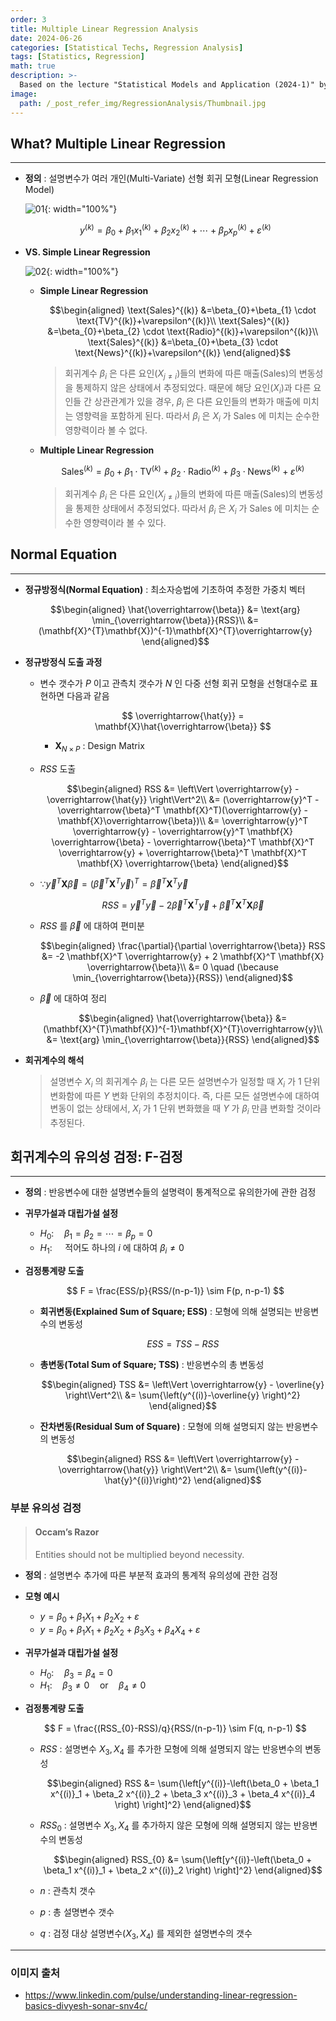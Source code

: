 ```yaml
---
order: 3
title: Multiple Linear Regression Analysis
date: 2024-06-26
categories: [Statistical Techs, Regression Analysis]
tags: [Statistics, Regression]
math: true
description: >-
  Based on the lecture "Statistical Models and Application (2024-1)" by Prof. Yeo Jin Chung, Dept. of Data Science, The Grad. School, Kookmin Univ.
image:
  path: /_post_refer_img/RegressionAnalysis/Thumbnail.jpg
---
```


## What? Multiple Linear Regression
-----

- **정의** : 설명변수가 여러 개인(Multi-Variate) 선형 회귀 모형(Linear Regression Model)

    ![01](/_post_refer_img/RegressionAnalysis/03-01.png){: width="100%"}

    $$
    y^{(k)}=\beta_{0}+\beta_{1}x_{1}^{(k)}+\beta_{2}x_{2}^{(k)}+\cdots+\beta_{p}x_{p}^{(k)}+\varepsilon^{(k)}
    $$

- **VS. Simple Linear Regression**

    ![02](/_post_refer_img/RegressionAnalysis/03-02.jpeg){: width="100%"}

    - **Simple Linear Regression**

        $$\begin{aligned}
        \text{Sales}^{(k)}
        &=\beta_{0}+\beta_{1} \cdot \text{TV}^{(k)}+\varepsilon^{(k)}\\
        \text{Sales}^{(k)}
        &=\beta_{0}+\beta_{2} \cdot \text{Radio}^{(k)}+\varepsilon^{(k)}\\
        \text{Sales}^{(k)}
        &=\beta_{0}+\beta_{3} \cdot \text{News}^{(k)}+\varepsilon^{(k)}
        \end{aligned}$$

        > 회귀계수 $\beta_{i}$ 은 다른 요인($X_{j \ne i}$)들의 변화에 따른 매출($\text{Sales}$)의 변동성을 통제하지 않은 상태에서 추정되었다. 때문에 해당 요인($X_{i}$)과 다른 요인들 간 상관관계가 있을 경우, $\beta_{i}$ 은 다른 요인들의 변화가 매출에 미치는 영향력을 포함하게 된다. 따라서 $\beta_{i}$ 은 $X_{i}$ 가 $\text{Sales}$ 에 미치는 순수한 영향력이라 볼 수 없다.

    - **Multiple Linear Regression**

        $$
        \text{Sales}^{(k)}=\beta_{0}+\beta_{1} \cdot \text{TV}^{(k)}+\beta_{2} \cdot \text{Radio}^{(k)}+\beta_{3} \cdot \text{News}^{(k)}+\varepsilon^{(k)}
        $$

        > 회귀계수 $\beta_{i}$ 은 다른 요인($X_{j \ne i}$)들의 변화에 따른 매출($\text{Sales}$)의 변동성을 통제한 상태에서 추정되었다. 따라서 $\beta_{i}$ 은 $X_{i}$ 가 $\text{Sales}$ 에 미치는 순수한 영향력이라 볼 수 있다.

## Normal Equation
-----

- **정규방정식(Normal Equation)** : 최소자승법에 기초하여 추정한 가중치 벡터

    $$\begin{aligned}
    \hat{\overrightarrow{\beta}}
    &= \text{arg} \min_{\overrightarrow{\beta}}{RSS}\\
    &= (\mathbf{X}^{T}\mathbf{X})^{-1}\mathbf{X}^{T}\overrightarrow{y}
    \end{aligned}$$

- **정규방정식 도출 과정**
    - 변수 갯수가 $P$ 이고 관측치 갯수가 $N$ 인 다중 선형 회귀 모형을 선형대수로 표현하면 다음과 같음 

        $$
        \overrightarrow{\hat{y}} = \mathbf{X}\hat{\overrightarrow{\beta}}
        $$

        - $\mathbf{X}_{N \times P}$ : Design Matrix

    - $RSS$ 도출

        $$\begin{aligned}
        RSS
        &= \left\Vert \overrightarrow{y} - \overrightarrow{\hat{y}} \right\Vert^2\\
        &= (\overrightarrow{y}^T - \overrightarrow{\beta}^T \mathbf{X}^T)(\overrightarrow{y} - \mathbf{X}\overrightarrow{\beta})\\
        &= \overrightarrow{y}^T \overrightarrow{y} - \overrightarrow{y}^T \mathbf{X} \overrightarrow{\beta} - \overrightarrow{\beta}^T \mathbf{X}^T \overrightarrow{y} + \overrightarrow{\beta}^T \mathbf{X}^T \mathbf{X} \overrightarrow{\beta}
        \end{aligned}$$

    - $\because \overrightarrow{y}^T \mathbf{X} \overrightarrow{\beta} = \left(\overrightarrow{\beta}^T \mathbf{X}^T \overrightarrow{y}\right)^T = \overrightarrow{\beta}^T \mathbf{X}^T \overrightarrow{y}$

        $$
        RSS = \overrightarrow{y}^T \overrightarrow{y} - 2 \overrightarrow{\beta}^T \mathbf{X}^T \overrightarrow{y} + \overrightarrow{\beta}^T \mathbf{X}^T \mathbf{X} \overrightarrow{\beta}
        $$

    - $RSS$ 를 $\overrightarrow{\beta}$ 에 대하여 편미분

        $$\begin{aligned}
        \frac{\partial}{\partial \overrightarrow{\beta}} RSS
        &= -2 \mathbf{X}^T \overrightarrow{y} + 2 \mathbf{X}^T \mathbf{X} \overrightarrow{\beta}\\
        &= 0 \quad (\because \min_{\overrightarrow{\beta}}{RSS})
        \end{aligned}$$

    - $\overrightarrow{\beta}$ 에 대하여 정리

        $$\begin{aligned}
        \hat{\overrightarrow{\beta}}
        &= (\mathbf{X}^{T}\mathbf{X})^{-1}\mathbf{X}^{T}\overrightarrow{y}\\
        &= \text{arg} \min_{\overrightarrow{\beta}}{RSS}
        \end{aligned}$$

- **회귀계수의 해석**

    > 설명변수 $X_{i}$ 의 회귀계수 $\beta_{i}$ 는 다른 모든 설명변수가 일정할 때 $X_{i}$ 가 $1$ 단위 변화함에 따른 $Y$ 변화 단위의 추정치이다. 즉, 다른 모든 설명변수에 대하여 변동이 없는 상태에서, $X_{i}$ 가 $1$ 단위 변화했을 때 $Y$ 가 $\beta_{i}$ 만큼 변화할 것이라 추정된다.

## 회귀계수의 유의성 검정: F-검정
-----

- **정의** : 반응변수에 대한 설명변수들의 설명력이 통계적으로 유의한가에 관한 검정

- **귀무가설과 대립가설 설정**
    - $H_{0}: \quad \beta_1=\beta_2 =\cdots =\beta_p=0$
    - $H_{1}: \quad$ 적어도 하나의 $i$ 에 대하여 $\beta_{i} \ne 0$

- **검정통계량 도출**

    $$
    F
    = \frac{ESS/p}{RSS/(n-p-1)} \sim F(p, n-p-1)
    $$

    - **회귀변동(Explained Sum of Square; ESS)** : 모형에 의해 설명되는 반응변수의 변동성

        $$
        ESS=TSS-RSS
        $$

    - **총변동(Total Sum of Square; TSS)** : 반응변수의 총 변동성

        $$\begin{aligned}
        TSS
        &= \left\Vert \overrightarrow{y} - \overline{y} \right\Vert^2\\
        &= \sum{\left(y^{(i)}-\overline{y} \right)^2}
        \end{aligned}$$

    - **잔차변동(Residual Sum of Square)** : 모형에 의해 설명되지 않는 반응변수의 변동성

        $$\begin{aligned}
        RSS
        &= \left\Vert \overrightarrow{y} - \overrightarrow{\hat{y}} \right\Vert^2\\
        &= \sum{\left(y^{(i)}-\hat{y}^{(i)}\right)^2}
        \end{aligned}$$

### 부분 유의성 검정

> #### Occam’s Razor
> Entities should not be multiplied beyond necessity.

- **정의** : 설명변수 추가에 따른 부분적 효과의 통계적 유의성에 관한 검정

- **모형 예시**
    - $y=\beta_0 + \beta_1 X_1 + \beta_2 X_2 + \varepsilon$
    - $y=\beta_0 + \beta_1 X_1 + \beta_2 X_2 + \beta_3 X_3 + \beta_4 X_4 + \varepsilon$

- **귀무가설과 대립가설 설정**
    - $H_{0}: \quad \beta_3=\beta_4=0$
    - $H_{1}: \quad \beta_{3} \ne 0 \quad \text{or} \quad \beta_{4} \ne 0$

- **검정통계량 도출**

    $$
    F
    = \frac{(RSS_{0}-RSS)/q}{RSS/(n-p-1)} \sim F(q, n-p-1)
    $$

    - $RSS$ : 설명변수 $X_{3}, X_{4}$ 를 추가한 모형에 의해 설명되지 않는 반응변수의 변동성

        $$\begin{aligned}
        RSS
        &= \sum{\left[y^{(i)}-\left(\beta_0 + \beta_1 x^{(i)}_1 + \beta_2 x^{(i)}_2 + \beta_3 x^{(i)}_3 + \beta_4 x^{(i)}_4 \right) \right]^2}
        \end{aligned}$$

    - $RSS_{0}$ : 설명변수 $X_{3}, X_{4}$ 를 추가하지 않은 모형에 의해 설명되지 않는 반응변수의 변동성

        $$\begin{aligned}
        RSS_{0}
        &= \sum{\left[y^{(i)}-\left(\beta_0 + \beta_1 x^{(i)}_1 + \beta_2 x^{(i)}_2 \right) \right]^2}
        \end{aligned}$$

    - $n$ : 관측치 갯수
    - $p$ : 총 설명변수 갯수
    - $q$ : 검정 대상 설명변수($X_{3}, X_{4}$) 를 제외한 설명변수의 갯수

-----

### 이미지 출처

- https://www.linkedin.com/pulse/understanding-linear-regression-basics-divyesh-sonar-snv4c/